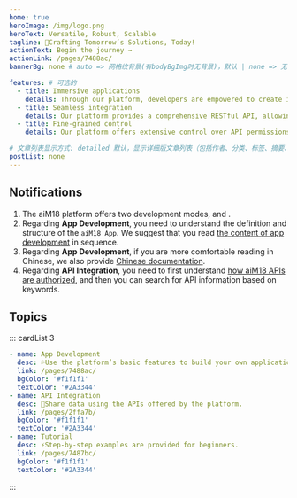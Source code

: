 ```yaml
---
home: true
heroImage: /img/logo.png
heroText: Versatile, Robust, Scalable
tagline: 🚀Crafting Tomorrow’s Solutions, Today!
actionText: Begin the journey →
actionLink: /pages/7488ac/
bannerBg: none # auto => 网格纹背景(有bodyBgImg时无背景)，默认 | none => 无 | '大图地址' | background: 自定义背景样式       提示：如发现文本颜色不适应你的背景时可以到palette.styl修改$bannerTextColor变量

features: # 可选的
  - title: Immersive applications
    details: Through our platform, developers are empowered to create immersive applications with integrated experiences.
  - title: Seamless integration
    details: Our platform provides a comprehensive RESTful API, allowing you to efficiently integrate between systems.
  - title: Fine-grained control
    details: Our platform offers extensive control over API permissions, enabling flexible management of these permissions.

# 文章列表显示方式: detailed 默认，显示详细版文章列表（包括作者、分类、标签、摘要、分页等）| simple => 显示简约版文章列表（仅标题和日期）| none 不显示文章列表
postList: none
---
```


## Notifications
1. The aiM18 platform offers two development modes, <Badge text="App Development" type="tip" vertical="middle"/> and <Badge text="API Integration" type="tip" vertical="middle"/>.
2. Regarding **App Development**, you need to understand the definition and structure of the `aiM18 App`. We suggest that you read [the content of app development](/pages/7488ac/) in sequence.
3. Regarding **App Development**, if you are more comfortable reading in Chinese, we also provide [Chinese documentation](/pages/becaba/).
4. Regarding **API Integration**, you need to first understand [how aiM18 APIs are authorized](/pages/2ffa7b/), and then you can search for API information based on keywords.


## Topics
::: cardList 3
```yaml
- name: App Development
  desc: 💦Use the platform’s basic features to build your own application.
  link: /pages/7488ac/
  bgColor: '#f1f1f1'
  textColor: '#2A3344'
- name: API Integration
  desc: 💠Share data using the APIs offered by the platform.
  link: /pages/2ffa7b/
  bgColor: '#f1f1f1'
  textColor: '#2A3344'
- name: Tutorial
  desc: ⚡Step-by-step examples are provided for beginners.
  link: /pages/7487bc/
  bgColor: '#f1f1f1'
  textColor: '#2A3344'
```
:::
